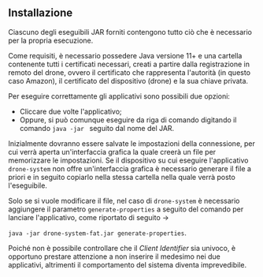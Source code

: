 ## Installazione

Ciascuno degli eseguibili JAR forniti contengono tutto ciò che è necessario per la propria esecuzione.

Come requisiti, è necessario possedere Java versione 11+ e una cartella
contenente tutti i certificati necessari, creati a partire dalla registrazione in remoto del drone,
ovvero il certificato che rappresenta l'autorità (in questo caso Amazon),
il certificato del dispositivo (drone) e la sua chiave privata.

Per eseguire correttamente gli applicativi sono possibili due opzioni:
- Cliccare due volte l'applicativo;
- Oppure, si può comunque eseguire da riga di comando digitando il comando `java -jar `
seguito dal nome del JAR.

Inizialmente dovranno essere salvate le impostazioni della connessione, per cui verrà aperta un'interfaccia
grafica la quale creerà un file per memorizzare le impostazioni. Se il dispositivo su cui
eseguire l'applicativo `drone-system` non offre un'interfaccia grafica è necessario generare il file a priori
e in seguito copiarlo nella stessa cartella nella quale verrà posto l'eseguibile.

Solo se si vuole modificare il file, nel caso di `drone-system` è necessario aggiungere il parametro 
`generate-properties` a seguito del comando per lanciare l'applicativo, come riportato di seguito ->

`java -jar drone-system-fat.jar generate-properties`.

Poiché non è possibile controllare che il _Client Identifier_ sia univoco, è opportuno prestare attenzione a
non inserire il medesimo nei due applicativi, altrimenti il comportamento del sistema diventa imprevedibile.